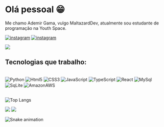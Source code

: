 # Olá pessoal 😁

  Me chamo Ademir Gama, vulgo MaltazardDev, atualmente sou estudante de programação na Youth Space.  
  

[![instagram](https://img.shields.io/badge/Instagram-E4405F?style=for-the-badge&logo=instagram&logoColor=white)](https://www.instagram.com/ademir.mk/)
[![instagram](https://img.shields.io/badge/LinkedIn-0077B5?style=for-the-badge&logo=linkedin&logoColor=white)](https://www.linkedin.com/in/ademir-gama-31a6672b3/?trk=opento_sprofile_details)

![](http://github-profile-summary-cards.vercel.app/api/cards/profile-details?username=ademirMaltazard&theme=merko)

## Tecnologias que trabalho:
<div style="display: inline_block"><br/>
  <img align="center" alt="Python" src="https://img.shields.io/badge/Python-14354C?style=for-the-badge&logo=python&logoColor=white" />
  <img align="center" alt="Html5" src="https://img.shields.io/badge/HTML5-E34F26?style=for-the-badge&logo=html5&logoColor=white" />
  <img align="center" alt="CSS3" src="https://img.shields.io/badge/CSS3-1572B6?style=for-the-badge&logo=css3&logoColor=white" />
  <img align="center" alt="JavaScript" src="https://img.shields.io/badge/JavaScript-F7DF1E?style=for-the-badge&logo=javascript&logoColor=black" />
  <img align="center" alt="TypeScript" src="https://img.shields.io/badge/TypeScript-007ACC?style=for-the-badge&logo=typescript&logoColor=white" />
  <img align="center" alt="React" src="https://img.shields.io/badge/React-20232A?style=for-the-badge&logo=react&logoColor=61DAFB" />
  <img align="center" alt="MySql" src="https://img.shields.io/badge/MySQL-00000F?style=for-the-badge&logo=mysql&logoColor=white" />
  <img align="center" alt="SqLite" src="https://img.shields.io/badge/SQLite-07405E?style=for-the-badge&logo=sqlite&logoColor=white" />
  <img align="center" alt="AmazonAWS" src="https://img.shields.io/badge/Amazon_AWS-232F3E?style=for-the-badge&logo=amazon-aws&logoColor=white" />
  
</div><br/>


![Top Langs](https://github-readme-stats.vercel.app/api/top-langs/?username=ademirMaltazard&layout=compact&theme=merko)

![](http://github-profile-summary-cards.vercel.app/api/cards/stats?username=ademirMaltazard&theme=merko)  ![](http://github-profile-summary-cards.vercel.app/api/cards/productive-time?username=ademirMaltazard&theme=merko&utcOffset=8)

<img src="https://raw.githubusercontent.com/ademirMaltazard/ademirMaltazard/output/snake.svg" alt="Snake animation" />

###
